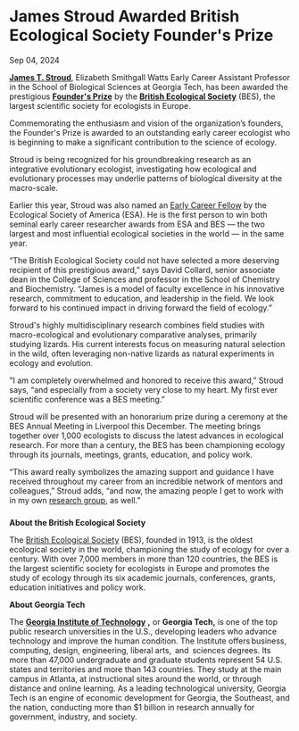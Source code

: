 # James Stroud Awarded British Ecological Society Founder's Prize

Sep 04, 2024


[**James T. Stroud**](https://sites.gatech.edu/stroudlab/), Elizabeth Smithgall Watts Early Career Assistant Professor in the School of Biological Sciences at Georgia Tech, has been awarded the prestigious [**Founder's Prize**](https://www.britishecologicalsociety.org/bes-awards-2024-meet-the-winners/) by the [**British Ecological Society**](https://www.britishecologicalsociety.org/) (BES), the largest scientific society for ecologists in Europe.

Commemorating the enthusiasm and vision of the organization’s founders, the Founder's Prize is awarded to an outstanding early career ecologist who is beginning to make a significant contribution to the science of ecology.

Stroud is being recognized for his groundbreaking research as an integrative evolutionary ecologist, investigating how ecological and evolutionary processes may underlie patterns of biological diversity at the macro-scale.

Earlier this year, Stroud was also named an [Early Career Fellow](https://news.gatech.edu/news/2024/04/30/james-stroud-named-early-career-fellow-ecological-society-america) by the Ecological Society of America (ESA). He is the first person to win both seminal early career researcher awards from ESA and BES — the two largest and most influential ecological societies in the world — in the same year.

“The British Ecological Society could not have selected a more deserving recipient of this prestigious award,” says David Collard, senior associate dean in the College of Sciences and professor in the School of Chemistry and Biochemistry. “James is a model of faculty excellence in his innovative research, commitment to education, and leadership in the field. We look forward to his continued impact in driving forward the field of ecology.”

Stroud's highly multidisciplinary research combines field studies with macro-ecological and evolutionary comparative analyses, primarily studying lizards. His current interests focus on measuring natural selection in the wild, often leveraging non-native lizards as natural experiments in ecology and evolution.

"I am completely overwhelmed and honored to receive this award,” Stroud says, “and especially from a society very close to my heart. My first ever scientific conference was a BES meeting.”

Stroud will be presented with an honorarium prize during a ceremony at the BES Annual Meeting in Liverpool this December. The meeting brings together over 1,000 ecologists to discuss the latest advances in ecological research. For more than a century, the BES has been championing ecology through its journals, meetings, grants, education, and policy work.

“This award really symbolizes the amazing support and guidance I have received throughout my career from an incredible network of mentors and colleagues,” Stroud adds, “and now, the amazing people I get to work with in my own [research group](https://sites.gatech.edu/stroudlab/), as well.”

###

**About the British Ecological Society**

The [British Ecological Society](http://www.britishecologicalsociety.org/) (BES), founded in 1913, is the oldest ecological society in the world, championing the study of ecology for over a century. With over 7,000 members in more than 120 countries, the BES is the largest scientific society for ecologists in Europe and promotes the study of ecology through its six academic journals, conferences, grants, education initiatives and policy work.

**About Georgia Tech**

The [**Georgia Institute of Technology**](https://gatech.edu/) **,** or **Georgia Tech,** is one of the top public research universities in the U.S., developing leaders who advance technology and improve the human condition. The Institute offers business, computing, design, engineering, liberal arts,  and  sciences degrees. Its more than 47,000 undergraduate and graduate students represent 54 U.S. states and territories and more than 143 countries. They study at the main campus in Atlanta, at instructional sites around the world, or through distance and online learning. As a leading technological university, Georgia Tech is an engine of economic development for Georgia, the Southeast, and the nation, conducting more than $1 billion in research annually for government, industry, and society.